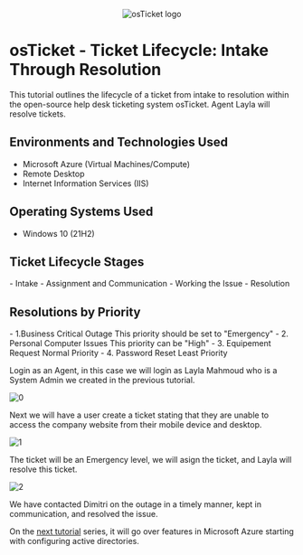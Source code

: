 <p align="center">
<img src="https://i.imgur.com/Clzj7Xs.png" alt="osTicket logo"/>
</p>

<h1>osTicket - Ticket Lifecycle: Intake Through Resolution</h1>
This tutorial outlines the lifecycle of a ticket from intake to resolution within the open-source help desk ticketing system osTicket. Agent Layla will resolve tickets.<br />

<h2>Environments and Technologies Used</h2>

- Microsoft Azure (Virtual Machines/Compute)
- Remote Desktop
- Internet Information Services (IIS)

<h2>Operating Systems Used </h2>

- Windows 10</b> (21H2)

<h2>Ticket Lifecycle Stages</h2>
- Intake
- Assignment and Communication
- Working the Issue
- Resolution

<h2>Resolutions by Priority</h2>
- 1.Business Critical Outage
This priority should be set to "Emergency"
- 2. Personal Computer Issues
This priority can be "High"
- 3. Equipement Request
Normal Priority
- 4. Password Reset
Least Priority

Login as an Agent, in this case we will login as Layla Mahmoud who is a System Admin we created in the previous tutorial. 

![0](https://i.imgur.com/hpKyG70.png)

Next we will have a user create a ticket stating that they are unable to access the company website from their mobile device and desktop.

![1](https://i.imgur.com/tB2j8zo.jpeg)


The ticket will be an Emergency level, we will asign the ticket, and Layla will resolve this ticket. 

![2](https://i.imgur.com/T6h9GC6.png)

We have contacted Dimitri on the outage in a timely manner, kept in communication, and resolved the issue. 

On the [next tutorial](https://github.com/bishar08/configure-ad) series, it will go over features in Microsoft Azure starting with configuring active directories.



